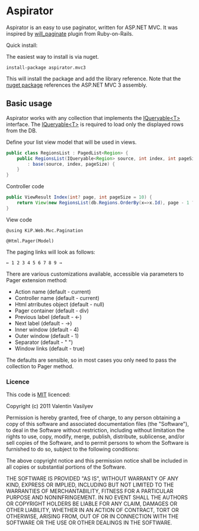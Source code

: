 # Aspirator 
Aspirator is an easy to use paginator, written for ASP.NET MVC.
It was inspired by [will_paginate] plugin from Ruby-on-Rails.

Quick install:

The easiest way to install is via nuget.

```c-sharp
install-package aspirator.mvc3
```

This will install the package and add the library reference.
Note that the [nuget package][nuget_package] references the ASP.NET MVC 3 assembly.

## Basic usage

Aspirator works with any collection that implements the [IQueryable&lt;T&gt;][iqueryable] interface.
The [IQueryable&lt;T&gt;][iqueryable] is required to load only the displayed rows from the DB.


Define your list view model that will be used in views.

``` java
public class RegionsList : PagedList<Region> {
	public RegionsList(IQueryable<Region> source, int index, int pageSize)
	    : base(source, index, pageSize) {
	}
}
```

Controller code

``` java
public ViewResult Index(int? page, int pageSize = 10) {
    return View(new RegionsList(db.Regions.OrderBy(x=>x.Id), page - 1 ?? 0, pageSize));
}
```

View code

``` c-sharp
@using KiP.Web.Mvc.Pagination
```

``` razor
@Html.Pager(Model)
```

The paging links will look as follows:

```
← 1 2 3 4 5 6 7 8 9 →
```

There are various customizations available, accessible via parameters to Pager extension method: 

* Action name (default - current)
* Controller name (default - current)
* Html atrributes object (default - null)
* Pager container (default - div)
* Previous label (default - &larr;)
* Next label (default - &rarr;)
* Inner window  (default - 4)
* Outer window (default - 1)
* Separator (default - " ")
* Window links (default - true)

The defaults are sensible, so in most cases you only need to pass the collection to Pager method.

### Licence

This code is [MIT][mit] licenced:

Copyright (c) 2011 Valentin Vasilyev

Permission is hereby granted, free of charge, to any person obtaining a copy of this software and associated documentation files (the "Software"), to deal in the Software without restriction, including without limitation the rights to use, copy, modify, merge, publish, distribute, sublicense, and/or sell copies of the Software, and to permit persons to whom the Software is furnished to do so, subject to the following conditions:

The above copyright notice and this permission notice shall be included in all copies or substantial portions of the Software.

THE SOFTWARE IS PROVIDED "AS IS", WITHOUT WARRANTY OF ANY KIND, EXPRESS OR IMPLIED, INCLUDING BUT NOT LIMITED TO THE WARRANTIES OF MERCHANTABILITY, FITNESS FOR A PARTICULAR PURPOSE AND NONINFRINGEMENT. IN NO EVENT SHALL THE AUTHORS OR COPYRIGHT HOLDERS BE LIABLE FOR ANY CLAIM, DAMAGES OR OTHER LIABILITY, WHETHER IN AN ACTION OF CONTRACT, TORT OR OTHERWISE, ARISING FROM, OUT OF OR IN CONNECTION WITH THE SOFTWARE OR THE USE OR OTHER DEALINGS IN THE SOFTWARE.


[nuget_package]: http://nuget.org/List/Packages/Aspirator.MVC3
[iqueryable]: http://msdn.microsoft.com/en-us/library/system.linq.iqueryable.aspx
[mit]: http://www.opensource.org/licenses/mit-license.php
[will_paginate]: https://github.com/mislav/will_paginate